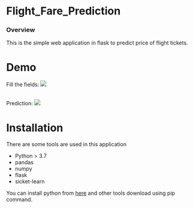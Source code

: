 # Flight_Fare_Prediction

### Overview
This is the simple web application in flask to predict price of flight tickets.

# Demo
Fill the fields:
<img src='https://user-images.githubusercontent.com/48127972/94421365-0f203c80-01a3-11eb-8ed9-33bf4c838a96.png' >

<br/>
Prediction:

<img src='https://user-images.githubusercontent.com/48127972/94421427-265f2a00-01a3-11eb-8bd6-6741751ff5fc.png'>

# Installation
There are some tools are used in this application

<ul>
<li>Python > 3.7</li>
<li>pandas</li>
<li>numpy</li>
<li>flask</li>
<li>sicket-learn</li>
</ul>

You can install python from <a href='https://www.python.org/downloads'>here</a> and other tools download using pip command.
